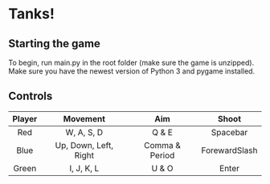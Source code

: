 # Tanks!

## Starting the game
To begin, run main.py in the root folder (make sure the game is unzipped).<br/>
Make sure you have the newest version of Python 3 and pygame installed. 

## Controls
 
| Player | Movement | Aim | Shoot |
|:-:|:-:|:-:|:-:|
|Red|W, A, S, D| Q & E| Spacebar |
|Blue| Up, Down, Left, Right |Comma & Period | ForewardSlash |
|Green| I, J, K, L|U & O | Enter |
